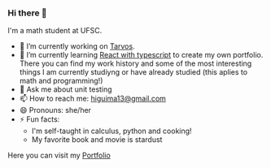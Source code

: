 ### Hi there 👋
I'm a math student at UFSC.

- 🔭 I’m currently working on [Tarvos](https://tarvos.ag/).
- 🌱 I’m currently learning [React with typescript](https://github.com/higuima/higuima-portfolio) to create my own portfolio. There you can find my work history and some of the most interesting things I am currently studiyng or have already studied (this aplies to math and programming!)
- 💬 Ask me about unit testing
- 📫 How to reach me: higuima13@gmail.com
- 😄 Pronouns: she/her
- ⚡ Fun facts: 
    - I'm self-taught in calculus, python and cooking!
    - My favorite book and movie is stardust

Here you can visit my [Portfolio](https://higuima.github.io/higuima-portfolio/)
